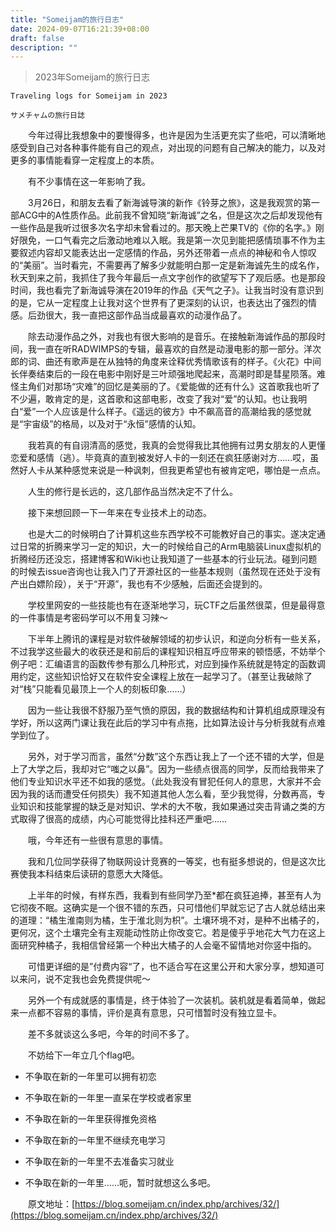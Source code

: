```yaml
---
title: "Someijam的旅行日志"
date: 2024-09-07T16:21:39+08:00
draft: false
description: ""
---
```


> 2023年Someijam的旅行日志

    Traveling logs for Someijam in 2023

    サメチャムの旅行日誌

　　今年过得比我想象中的要慢得多，也许是因为生活更充实了些吧，可以清晰地感受到自己对各种事件能有自己的观点，对出现的问题有自己解决的能力，以及对更多的事情能看穿一定程度上的本质。

　　有不少事情在这一年影响了我。

　　3月26日，和朋友去看了新海诚导演的新作《铃芽之旅》，这是我观赏的第一部ACG中的A性质作品。此前我不曾知晓“新海诚”之名，但是这次之后却发现他有一些作品是我听过很多次名字却未曾看过的。那天晚上芒果TV的《你的名字。》刚好限免，一口气看完之后激动地难以入眠。我是第一次见到能把感情琐事不作为主要叙述内容却又能表达出一定感情的作品，另外还带着一点点的神秘和令人惊叹的“美丽”。当时看完，不需要再了解多少就能明白那一定是新海诚先生的成名作，秋天到来之前，我抓住了我今年最后一点文字创作的欲望写下了观后感。也是那段时间，我也看完了新海诚导演在2019年的作品《天气之子》。让我当时没有意识到的是，它从一定程度上让我对这个世界有了更深刻的认识，也表达出了强烈的情感。后劲很大，我一直把这部作品当成最喜欢的动漫作品了。

　　除去动漫作品之外，对我也有很大影响的是音乐。在接触新海诚作品的那段时间，我一直在听RADWIMPS的专辑，最喜欢的自然是动漫电影的那一部分。洋次郎的词、曲还有歌声是在从独特的角度来诠释优秀情歌该有的样子。《火花》中间长伴奏结束后的一段在电影中刚好是三叶顽强地爬起来，高潮时即是彗星陨落。难怪主角们对那场“灾难”的回忆是美丽的了。《爱能做的还有什么》这首歌我也听了不少遍，敢肯定的是，这首歌和这部电影，改变了我对“爱”的认知。也让我明白“爱”一个人应该是什么样子。《遥远的彼方》中不飙高音的高潮给我的感觉就是“宇宙级”的格局，以及对于“永恒”感情的认知。

　　我若真的有自诩清高的感觉，我真的会觉得我比其他拥有过男女朋友的人更懂恋爱和感情（逃）。毕竟真的直到被发好人卡的一刻还在疯狂感谢对方……哎，虽然好人卡从某种感觉来说是一种讽刺，但我更希望也有被肯定吧，哪怕是一点点。

　　人生的修行是长远的，这几部作品当然决定不了什么。

　　接下来想回顾一下一年来在专业技术上的动态。

　　也是大二的时候明白了计算机这些东西学校不可能教好自己的事实。遂决定通过日常的折腾来学习一定的知识，大一的时候给自己的Arm电脑装Linux虚拟机的折腾经历还没忘，搭建博客和Wiki也让我知道了一些基本的行业玩法。碰到问题的时候去issue咨询也让我入门了开源社区的一些基本规则（虽然现在还处于没有产出白嫖阶段），关于“开源”，我也有不少感触，后面还会提到的。

　　学校里网安的一些技能也有在逐渐地学习，玩CTF之后虽然很菜，但是最得意的一件事情是考密码学可以不用复习辣～

　　下半年上腾讯的课程是对软件破解领域的初步认识，和逆向分析有一些关系，不过我学这些最大的收获还是和前后的课程知识相互呼应带来的顿悟感，不妨举个例子吧：汇编语言的函数传参有那么几种形式，对应到操作系统就是特定的函数调用约定，这些知识恰好又在软件安全课程上放在一起学习了。（甚至让我破除了对“栈”只能看见最顶上一个人的刻板印象……）

　　因为一些让我很不舒服乃至气愤的原因，我的数据结构和计算机组成原理没有学好，所以这两门课让我在此后的学习中有点拖，比如算法设计与分析我就有点难学到位了。

　　另外，对于学习而言，虽然“分数”这个东西让我上了一个还不错的大学，但是上了大学之后，我却对它“嗤之以鼻”。因为一些绩点很高的同学，反而给我带来了他们专业知识水平还不如我的感觉。（此处我没有冒犯任何人的意思，大家并不会因为我的话而遭受任何损失）我不知道其他人怎么看，至少我觉得，分数再高，专业知识和技能掌握的缺乏是对知识、学术的大不敬，我如果通过突击背诵之类的方式取得了很高的成绩，内心可能觉得比挂科还严重吧……

　　哦，今年还有一些很有意思的事情。

　　我和几位同学获得了物联网设计竞赛的一等奖，也有挺多想说的，但是这次比赛使我本科结束后读研的意愿大大降低。

　　上半年的时候，有样东西，我看到有些同学乃至*都在疯狂追捧，甚至有人为它彻夜不眠。这确实是一个很不错的东西，只可惜他们早就忘记了古人就总结出来的道理：“橘生淮南则为橘，生于淮北则为枳”。土壤环境不对，是种不出橘子的，更何况，这个土壤完全有主观能动性防止你改变它。若是傻乎乎地花大气力在这上面研究种橘子，我相信曾经第一个种出大橘子的人会毫不留情地对你竖中指的。

　　可惜更详细的是”付费内容“了，也不适合写在这里公开和大家分享，想知道可以来问，说不定我也会免费提供呢～

　　另外一个有成就感的事情是，终于体验了一次装机。装机就是看着简单，做起来一点都不容易的事情，评价是真有意思，只可惜暂时没有独立显卡。

　　差不多就谈这么多吧，今年的时间不多了。

　　不妨给下一年立几个flag吧。

- 不争取在新的一年里可以拥有初恋

- 不争取在新的一年里一直呆在学校或者家里

- 不争取在新的一年里获得推免资格

- 不争取在新的一年里不继续充电学习

- 不争取在新的一年里不去准备实习就业

- 不争取在新的一年里……呃，暂时就想这么多吧。

　　原文地址：[https://blog.someijam.cn/index.php/archives/32/](https://blog.someijam.cn/index.php/archives/32/)

　　‍



